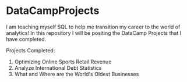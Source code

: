 # DataCampProjects
I am teaching myself SQL to help me transition my career to the world of analytics!
In this repository I will be positing the DataCamp Projects that I have completed.

Projects Completed:
1) Optimizing Online Sports Retail Revenue
2) Analyze International Debt Statistics
3) What and Where are the World's Oldest Businesses
